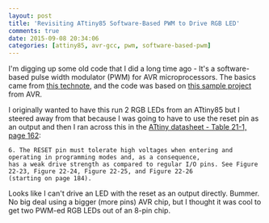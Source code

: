 ```yaml
---
layout: post
title: 'Revisiting ATtiny85 Software-Based PWM to Drive RGB LED'
comments: true
date: 2015-09-08 20:34:06
categories: [attiny85, avr-gcc, pwm, software-based-pwm]
---
```


I'm digging up some old code that I did a long time ago - It's a software-based pulse width modulator (PWM) for AVR microprocessors. The basics came from [this technote](http://www.atmel.com/Images/doc8020.pdf), and the code was based on [this sample project](http://www.avrfreaks.net/sites/default/files/AVR136.zip) from AVR.

I originally wanted to have this run 2 RGB LEDs from an ATtiny85 but I steered away from that because I was going to have to use the reset pin as an output and then I ran across this in the [ATtiny datasheet - Table 21-1, page 162](http://www.atmel.com/Images/Atmel-2586-AVR-8-bit-Microcontroller-ATtiny25-ATtiny45-ATtiny85_Datasheet.pdf):

    6. The RESET pin must tolerate high voltages when entering and operating in programming modes and, as a consequence,
    has a weak drive strength as compared to regular I/O pins. See Figure 22-23, Figure 22-24, Figure 22-25, and Figure 22-26
    (starting on page 184).

Looks like I can't drive an LED with the reset as an output directly. Bummer. No big deal using a bigger (more pins) AVR chip, but I thought it was cool to get two PWM-ed RGB LEDs out of an 8-pin chip.
